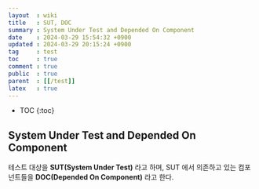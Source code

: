 ```yaml
---
layout  : wiki
title   : SUT, DOC
summary : System Under Test and Depended On Component
date    : 2024-03-29 15:54:32 +0900
updated : 2024-03-29 20:15:24 +0900
tag     : test
toc     : true
comment : true
public  : true
parent  : [[/test]]
latex   : true
---
```

* TOC
{:toc}

## System Under Test and Depended On Component

테스트 대상을 __SUT(System Under Test)__ 라고 하며, SUT 에서 의존하고 있는 컴포넌트들을 __DOC(Depended On Component)__ 라고 한다.